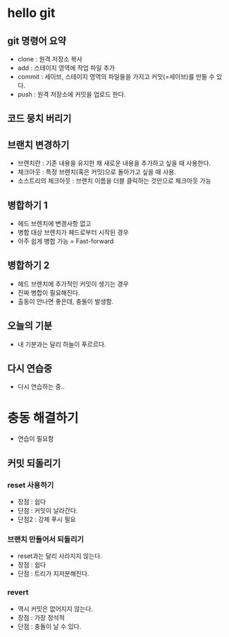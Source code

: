 #  hello git

## git 명령어 요약

- clone : 원격 저장소 복사
- add : 스테이지 영역에 작업 파일 추가 
- commit : 세이브, 스테이지 영역의 파일들을 가지고 커밋(=세이브)를 만들 수 있다.
- push : 원격 저장소에 커밋을 업로드 한다.


## 코드 뭉치 버리기

## 브랜치 변경하기 
- 브랜치란 : 기존 내용을 유지한 채 새로운 내용을 추가하고 싶을 때 사용한다. 
- 체크아웃 : 특정 브랜치(혹은 커밋)으로 돌아가고 싶을 때 사용.
- 소스트리의 체크아웃 : 브랜치 이름을 더블 클릭하는 것만으로 체크아웃 가능

## 병합하기 1
- 헤드 브렌치에 변경사항 없고
- 병합 대상 브렌치가 헤드로부터 시작된 경우
- 아주 쉽게 병합 가능 = Fast-forward

## 병합하기 2
- 헤드 브렌치에 추가적인 커밋이 생기는 경우
- 진짜 병합이 필요해진다. 
- 출동이 안나면 좋은데, 충돌이 발생함.

## 오늘의 기분
- 내 기분과는 달리 하늘이 푸르르다.

## 다시 연습중
- 다시 연습하는 중..

# 충동 해결하기
- 연습이 필요함

## 커밋 되돌리기 

### reset 사용하기 
- 장점 : 쉽다
- 단점 : 커밋이 날라간다. 
- 단점2 : 강제 푸시 필요

### 브랜치 만들어서 되돌리기
- reset과는 달리 사라지지 않는다. 
- 장점 : 쉽다
- 단점 : 트리가 지저분해진다. 

### revert 
- 역시 커밋은 없어지지 않는다. 
- 장점 : 가장 정석적
- 단점 : 충돌이 날 수 있다. 
